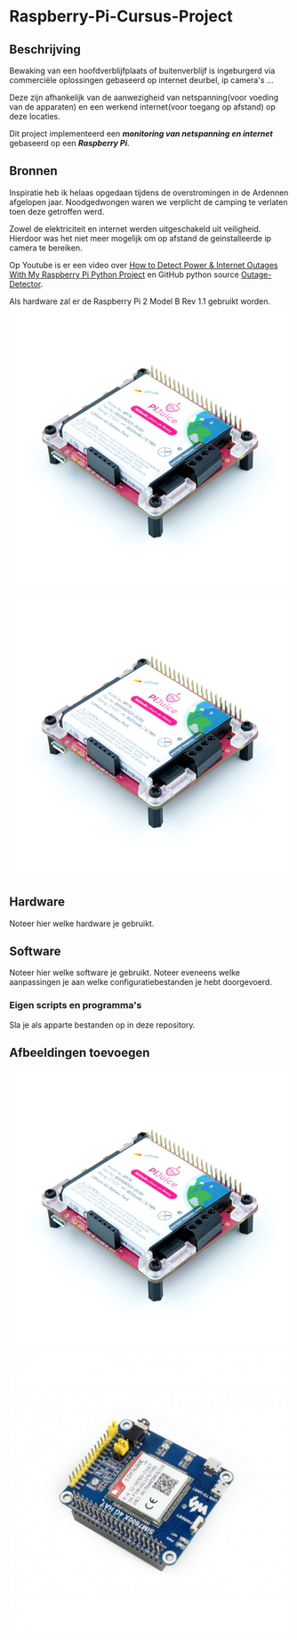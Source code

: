 # Raspberry-Pi-Cursus-Project
## Beschrijving
Bewaking van een hoofdverblijfplaats of buitenverblijf is ingeburgerd via commerciële oplossingen gebaseerd op internet deurbel, ip camera's ...

Deze zijn afhankelijk van de aanwezigheid van netspanning(voor voeding van de apparaten) en een werkend internet(voor toegang op afstand) op deze locaties. 

Dit project implementeerd een ***monitoring van netspanning en internet*** gebaseerd op een ***Raspberry Pi***.
## Bronnen
Inspiratie heb ik helaas opgedaan tijdens de overstromingen in de Ardennen afgelopen jaar. Noodgedwongen waren we verplicht de camping te verlaten toen deze getroffen werd. 

Zowel de elektriciteit en internet werden uitgeschakeld uit veiligheid. Hierdoor was het niet meer mogelijk om op afstand de geinstalleerde ip camera te bereiken. 

Op Youtube is er een video over [How to Detect Power & Internet Outages With My Raspberry Pi Python Project](https://www.youtube.com/watch?v=Tj0mNO3ZDao/) en GitHub python source [Outage-Detector](https://github.com/fabytm/Outage-Detector/).

Als hardware zal er de Raspberry Pi 2 Model B Rev 1.1 gebruikt worden.
![Raspberry Pi 2 Model B Rev 1.1](Images/PiJuice-Updated-3_1024x.jpg#gh-dark-mode-only)

![Raspberry Pi 2 Model B Rev 1.1](Images/PiJuice-Updated-3_1024x.jpg#gh-light-mode-only)
## Hardware
Noteer hier welke hardware je gebruikt. 
## Software
Noteer hier welke software je gebruikt. 
Noteer eveneens welke aanpassingen je aan welke configuratiebestanden je hebt doorgevoerd. 
### Eigen scripts en programma's
Sla je als apparte bestanden op in deze repository. 
## Afbeeldingen toevoegen
![En dit de afbeelding in onze image map](Images/PiJuice-Updated-3_1024x.jpg)
![En dit de afbeelding in onze image map](Images/dfsgxv.png)
